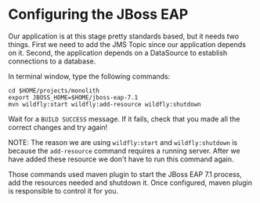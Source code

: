 # Configuring the JBoss EAP

Our application is at this stage pretty standards based, but it needs two things. First we need to add the JMS Topic since our application depends on it. Second, the application depends on a DataSource to establish connections to a database.

In terminal window, type the following commands:

~~~shell
cd $HOME/projects/monolith
export JBOSS_HOME=$HOME/jboss-eap-7.1
mvn wildfly:start wildfly:add-resource wildfly:shutdown
~~~

Wait for a `BUILD SUCCESS` message. If it fails, check that you made all the correct changes and try again!

NOTE: The reason we are using `wildfly:start` and `wildfly:shutdown` is because the `add-resource` command requires a running server. After we have added these resource we don't have to run this command again.

Those commands used maven plugin to start the JBoss EAP 7.1 process, add the resources needed and shutdown it. Once configured, maven plugin is responsible to control it for you.

